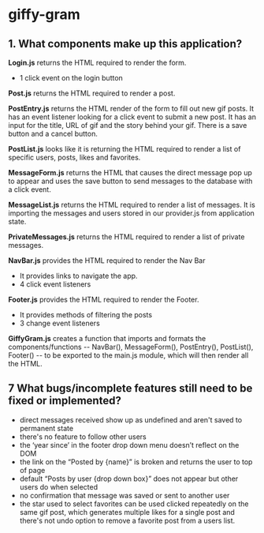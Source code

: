 # giffy-gram

## 1. What components make up this application?

**Login.js** returns the HTML required to render the form.
* 1 click event on the login button

**Post.js** returns the HTML required to render a post. 

**PostEntry.js**  returns the HTML render of the form to fill out new gif posts. It has an event listener looking for a click event to submit a new post. It has an input for the title, URL of gif and the story behind your gif. There is a save button and a cancel button.

**PostList.js** looks like it is returning the HTML required to render a list of specific users, posts, likes and favorites.

**MessageForm.js** returns the HTML that causes the direct message pop up to appear and uses the save button to send messages to the database with a click event.

**MessageList.js** returns the HTML required to render a list of messages. It is importing the messages and users stored in our provider.js from application state.

**PrivateMessages.js** returns the HTML required to render a list of private messages.

**NavBar.js** provides the HTML required to render the Nav Bar
* It provides links to navigate the app.
* 4 click event listeners


**Footer.js** provides the HTML required to render the Footer.
* It provides methods of filtering the posts
* 3 change event listeners


**GiffyGram.js** creates a function that imports and formats the components/functions -- NavBar(), MessageForm(), PostEntry(), PostList(), Footer() -- to be exported to the main.js module, which will then render all the HTML.


## 7 What bugs/incomplete features still need to be fixed or implemented?

- direct messages received show up as undefined and aren't saved to permanent state
- there's no feature to follow other users
- the ‘year since’ in the footer drop down menu doesn’t reflect on the DOM
- the link on the “Posted by {name}” is broken and returns the user to top of page
- default “Posts by user {drop down box}” does not appear but other users do when selected
- no confirmation that message was saved or sent to another user
- the star used to select favorites can be used clicked repeatedly on the same gif post, which generates multiple likes for a single post and there's not undo option to remove a favorite post from a users list.